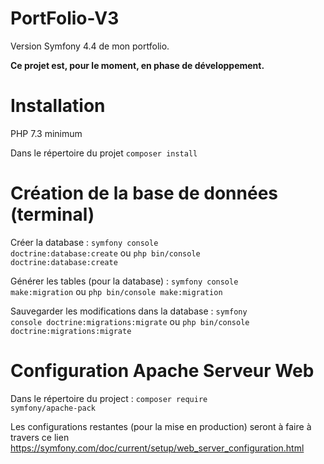 # PortFolio-V3

Version Symfony 4.4 de mon portfolio.

<b>Ce projet est, pour le moment, en phase de développement.</b>

# Installation

PHP 7.3 minimum

Dans le répertoire du projet
<code>composer install</code>

# Création de la base de données (terminal)

Créer la database :
<code>symfony console doctrine:database:create</code> ou <code>php bin/console doctrine:database:create</code>


Générer les tables (pour la database) :
<code>symfony console make:migration</code> ou <code>php bin/console make:migration</code>


Sauvegarder les modifications dans la database :
<code>symfony console doctrine:migrations:migrate</code> ou <code>php bin/console doctrine:migrations:migrate</code>


# Configuration Apache Serveur Web

Dans le répertoire du project :
<code>composer require symfony/apache-pack</code>

Les configurations restantes (pour la mise en production) seront à faire à travers ce lien https://symfony.com/doc/current/setup/web_server_configuration.html
